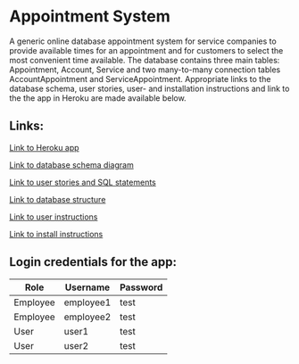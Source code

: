 # Appointment System

A generic online database appointment system for service companies to provide available times for an appointment and for customers to select the most convenient time available. The database contains three main tables: Appointment, Account, Service and two many-to-many connection tables AccountAppointment and ServiceAppointment. Appropriate links to the database schema, user stories, user- and installation instructions and link to the the app in Heroku are made available below.

## Links:

[Link to Heroku app](https://tsoha-appointmentsystem-demo.herokuapp.com/) 

[Link to database schema diagram](https://github.com/tommise/AppointmentSystem/blob/master/documentation/db_schema.pdf) 

[Link to user stories and SQL statements](https://github.com/tommise/AppointmentSystem/blob/master/documentation/user_stories.md) 

[Link to database structure](https://github.com/tommise/AppointmentSystem/blob/master/documentation/db_structure.md)

[Link to user instructions](https://github.com/tommise/AppointmentSystem/blob/master/documentation/user_instructions.md)

[Link to install instructions](https://github.com/tommise/AppointmentSystem/blob/master/documentation/install_instructions.md) 

## Login credentials for the app:

Role | Username | Password
------------ | ------------ | -------------
Employee | employee1 | test
Employee | employee2 | test
User | user1 | test
User | user2 | test

